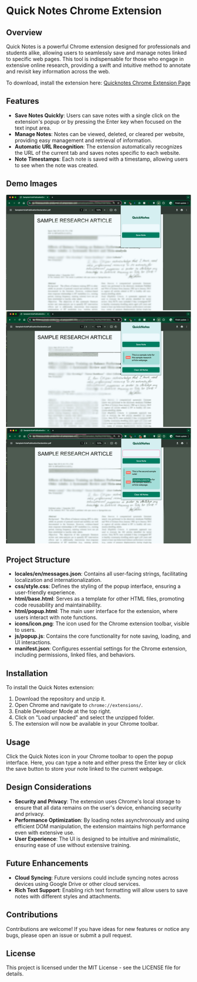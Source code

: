 # Quick Notes Chrome Extension

## Overview
Quick Notes is a powerful Chrome extension designed for professionals and students alike, allowing users to seamlessly save and manage notes linked to specific web pages. This tool is indispensable for those who engage in extensive online research, providing a swift and intuitive method to annotate and revisit key information across the web.

To download, install the extension here: [Quicknotes Chrome Extension Page](https://chromewebstore.google.com/detail/quick-notes/kbiajefahoihmligpokjjlmapknnonlc?authuser=1)

## Features
- **Save Notes Quickly**: Users can save notes with a single click on the extension's popup or by pressing the Enter key when focused on the text input area.
- **Manage Notes**: Notes can be viewed, deleted, or cleared per website, providing easy management and retrieval of information.
- **Automatic URL Recognition**: The extension automatically recognizes the URL of the current tab and saves notes specific to each website.
- **Note Timestamps**: Each note is saved with a timestamp, allowing users to see when the note was created.

## Demo Images
![Demo 1](icons/Demo1.png)
![Demo 2](icons/Demo2.png)
![Demo 3](icons/Demo3.png)

## Project Structure
- **locales/en/messages.json**: Contains all user-facing strings, facilitating localization and internationalization.
- **css/style.css**: Defines the styling of the popup interface, ensuring a user-friendly experience.
- **html/base.html**: Serves as a template for other HTML files, promoting code reusability and maintainability.
- **html/popup.html**: The main user interface for the extension, where users interact with note functions.
- **icons/icon.png**: The icon used for the Chrome extension toolbar, visible to users.
- **js/popup.js**: Contains the core functionality for note saving, loading, and UI interactions.
- **manifest.json**: Configures essential settings for the Chrome extension, including permissions, linked files, and behaviors.

## Installation
To install the Quick Notes extension:
1. Download the repository and unzip it.
2. Open Chrome and navigate to `chrome://extensions/`.
3. Enable Developer Mode at the top right.
4. Click on "Load unpacked" and select the unzipped folder.
5. The extension will now be available in your Chrome toolbar.

## Usage
Click the Quick Notes icon in your Chrome toolbar to open the popup interface. Here, you can type a note and either press the Enter key or click the save button to store your note linked to the current webpage.

## Design Considerations
- **Security and Privacy**: The extension uses Chrome's local storage to ensure that all data remains on the user's device, enhancing security and privacy.
- **Performance Optimization**: By loading notes asynchronously and using efficient DOM manipulation, the extension maintains high performance even with extensive use.
- **User Experience**: The UI is designed to be intuitive and minimalistic, ensuring ease of use without extensive training.

## Future Enhancements
- **Cloud Syncing**: Future versions could include syncing notes across devices using Google Drive or other cloud services.
- **Rich Text Support**: Enabling rich text formatting will allow users to save notes with different styles and attachments.

## Contributions
Contributions are welcome! If you have ideas for new features or notice any bugs, please open an issue or submit a pull request.

## License
This project is licensed under the MIT License - see the LICENSE file for details.
